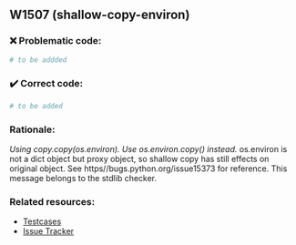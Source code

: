 ## W1507 (shallow-copy-environ)

### :x: Problematic code:

```python
# to be addded
```

### :heavy_check_mark: Correct code:

```python
# to be added
```

### Rationale:

 *Using copy.copy(os.environ). Use os.environ.copy() instead.*
  os.environ is not a dict object but proxy object, so shallow copy has still
  effects on original object. See https//bugs.python.org/issue15373 for
  reference. This message belongs to the stdlib checker.



### Related resources:

- [Testcases](#)
- [Issue Tracker](https://github.com/PyCQA/pylint/issues?q=is%3Aissue+%22shallow-copy-environ%22+OR+%22W1507%22)
